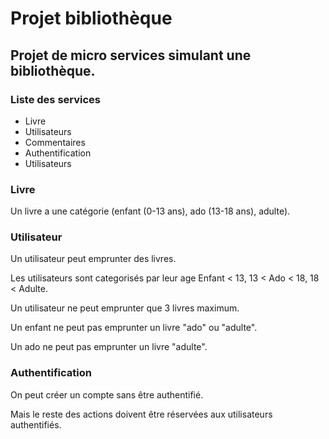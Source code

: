 # Projet bibliothèque
## Projet de micro services simulant une bibliothèque.

### Liste des services
- Livre
- Utilisateurs
- Commentaires
- Authentification
- Utilisateurs


### Livre
Un livre a une catégorie (enfant (0-13 ans), ado (13-18 ans), adulte).

### Utilisateur 
Un utilisateur peut emprunter des livres.

Les utilisateurs sont categorisés par leur age Enfant < 13, 13 < Ado < 18, 18 < Adulte.

Un utilisateur ne peut emprunter que 3 livres maximum.

Un enfant ne peut pas emprunter un livre "ado" ou "adulte".

Un ado ne peut pas emprunter un livre "adulte".

### Authentification
On peut créer un compte sans être authentifié.

Mais le reste des actions doivent être réservées aux utilisateurs authentifiés.